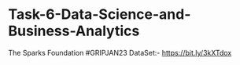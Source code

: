 # Task-6-Data-Science-and-Business-Analytics
The Sparks Foundation
#GRIPJAN23
DataSet:- https://bit.ly/3kXTdox
